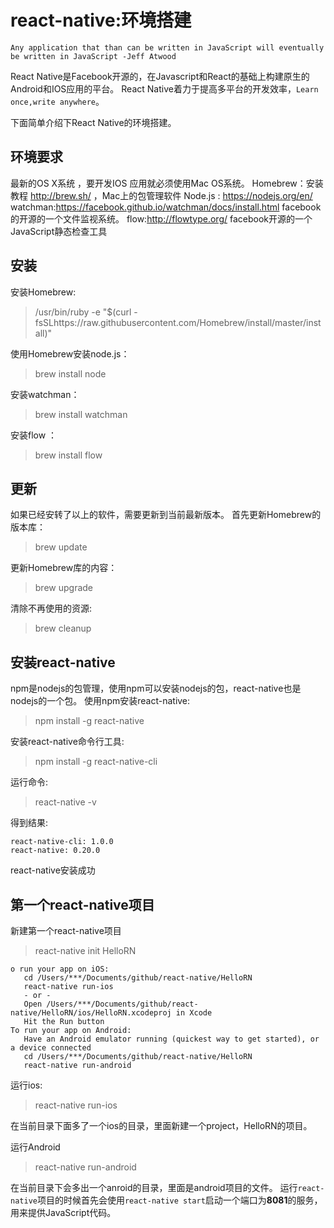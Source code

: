 # react-native:环境搭建
```
Any application that than can be written in JavaScript will eventually be written in JavaScript -Jeff Atwood
```
React Native是Facebook开源的，在Javascript和React的基础上构建原生的Android和IOS应用的平台。
React Native着力于提高多平台的开发效率，`Learn once,write anywhere`。

下面简单介绍下React Native的环境搭建。

## 环境要求

最新的OS X系统 ，要开发IOS 应用就必须使用Mac OS系统。
Homebrew：安装教程 http://brew.sh/ ，Mac上的包管理软件
Node.js : https://nodejs.org/en/ 
watchman:https://facebook.github.io/watchman/docs/install.html 
facebook的开源的一个文件监视系统。
flow:http://flowtype.org/ facebook开源的一个JavaScript静态检查工具
## 安装
安装Homebrew:
>/usr/bin/ruby -e "$(curl -fsSLhttps://raw.githubusercontent.com/Homebrew/install/master/install)"

使用Homebrew安装node.js：
>brew install node 

安装watchman：
>brew install watchman

安装flow ：
>brew install flow

## 更新
如果已经安转了以上的软件，需要更新到当前最新版本。
首先更新Homebrew的版本库：
>brew update

更新Homebrew库的内容：
>brew upgrade

清除不再使用的资源:
>brew cleanup

## 安装react-native

npm是nodejs的包管理，使用npm可以安装nodejs的包，react-native也是nodejs的一个包。
使用npm安装react-native:
>npm install -g react-native

安装react-native命令行工具:
>npm install -g react-native-cli

运行命令:
>react-native -v

得到结果:
```
react-native-cli: 1.0.0
react-native: 0.20.0
```
react-native安装成功

## 第一个react-native项目
新建第一个react-native项目
>react-native init HelloRN 

```
o run your app on iOS:
   cd /Users/***/Documents/github/react-native/HelloRN
   react-native run-ios
   - or -
   Open /Users/***/Documents/github/react-native/HelloRN/ios/HelloRN.xcodeproj in Xcode
   Hit the Run button
To run your app on Android:
   Have an Android emulator running (quickest way to get started), or a device connected
   cd /Users/***/Documents/github/react-native/HelloRN
   react-native run-android
```
运行ios:
>react-native run-ios

在当前目录下面多了一个ios的目录，里面新建一个project，HelloRN的项目。

运行Android
>react-native run-android

在当前目录下会多出一个anroid的目录，里面是android项目的文件。
运行`react-native`项目的时候首先会使用`react-native start`启动一个端口为**8081**的服务，用来提供JavaScript代码。

